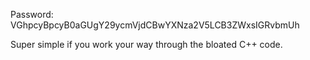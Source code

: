 Password: VGhpcyBpcyB0aGUgY29ycmVjdCBwYXNza2V5LCB3ZWxsIGRvbmUh

Super simple if you work your way through the bloated C++ code.
